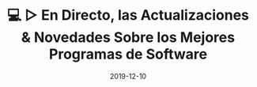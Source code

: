 ---
title: 💻 ▷ En Directo, las Actualizaciones & Novedades Sobre los Mejores Programas de Software
description: "💻 ▷ En Directo, las Actualizaciones & Novedades Sobre los Mejores Programas de Software"
excerpt: "💻 ▷ En Directo, las Actualizaciones & Novedades Sobre los Mejores Programas de Software"
date: 2019-12-10
last_modified_at: 
permalink: /software-directo/
canonical_URL: https://ciberninjas.com/software-directo/
published: false
# header:
#   teaser: https://i.ibb.co/JF0PGRS/twitter-pajaro-feliz.gif
# feature-img: https://i.ibb.co/Vt92M9Wphoto-1551817958-20204d6ab212-ixlib-rb-1-2.jpg
#   overlay_filter: "0.1"
#   image_description: "Recursos sobre Twitter en Ciberninjas"
#   image_alt: "Recursos sobre Twitter en Ciberninjas"
#   caption: "Créditos: Unsplash"
#  image: "/assets/images/jekyll-blog.jpg"
#  image_description: Jekyll, generador de sitios estáticos | Ciberninjas
#  caption: "**Créditos**: [Logotipo de Jekyll](https://github.com/jekyll/brand) extraído del repositorio de Marketing de Jekyll. Edición y montaje de Elaboración Propia"
#  teaser: "/assets/images/jekyll-blog.jpg"
# toc: true
# toc_label: "Contenidos"
# toc_icon: user-ninja
# toc_sticky: true
---